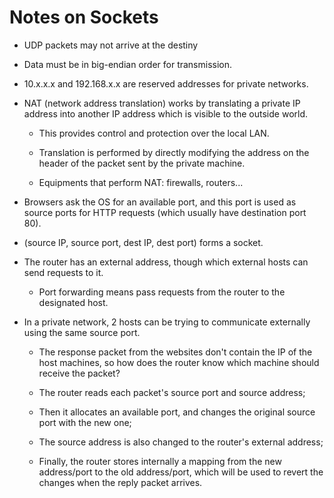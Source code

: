 Notes on Sockets
===

- UDP packets may not arrive at the destiny

- Data must be in big-endian order for transmission.

- 10.x.x.x and 192.168.x.x are reserved addresses for private networks.

- NAT (network address translation) works by translating a private IP address into another IP address which is visible to the outside world.

	- This provides control and protection over the local LAN.

	- Translation is performed by directly modifying the address on the header of the packet sent by the private machine.

	- Equipments that perform NAT: firewalls, routers...

- Browsers ask the OS for an available port, and this port is used as source ports for HTTP requests (which usually have destination port 80).

- (source IP, source port, dest IP, dest port) forms a socket.

- The router has an external address, though which external hosts can send requests to it.

	- Port forwarding means pass requests from the router to the designated host.

- In a private network, 2 hosts can be trying to communicate externally using the same source port.

	- The response packet from the websites don't contain the IP of the host machines, so how does the router know which machine should receive the packet?

	- The router reads each packet's source port and source address;

	- Then it allocates an available port, and changes the original source port with the new one;

	- The source address is also changed to the router's external address;

	- Finally, the router stores internally a mapping from the new address/port to the old address/port, which will be used to revert the changes when the reply packet arrives.

